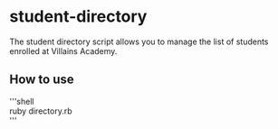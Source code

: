 # student-directory #

The student directory script allows you to manage the list of students enrolled at Villains Academy.

## How to use ##

'''shell <br />
ruby directory.rb <br />
'''